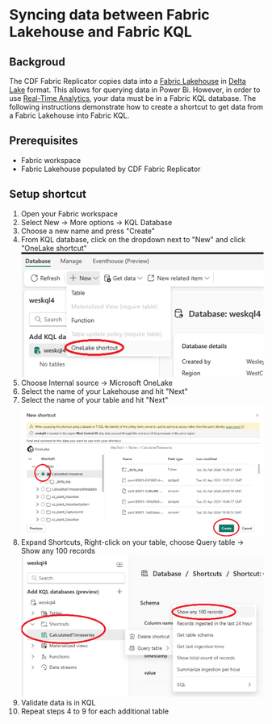 # Syncing data between Fabric Lakehouse and Fabric KQL

## Backgroud

The CDF Fabric Replicator copies data into a [Fabric Lakehouse](https://learn.microsoft.com/en-us/fabric/data-engineering/lakehouse-overview) in [Delta Lake](https://delta.io/) format. This allows for querying data in Power Bi. However, in order to use [Real-Time Analytics](https://learn.microsoft.com/en-us/fabric/real-time-analytics/overview), your data must be in a Fabric KQL database. The following instructions demonstrate how to create a shortcut to get data from a Fabric Lakehouse into Fabric KQL.

## Prerequisites 
* Fabric workspace
* Fabric Lakehouse populated by CDF Fabric Replicator

## Setup shortcut
1. Open your Fabric workspace
2. Select New -> More options -> KQL Database
3. Choose a new name and press "Create"
4. From KQL database, click on the dropdown next to "New" and click "OneLake shortcut"
![New Shortcut](images/shortcut.png)
5. Choose Internal source -> Microsoft OneLake
6. Select the name of your Lakehouse and hit "Next"
7. Select the name of your table and hit "Next"
![Select table](images/table.png)
8. Expand Shortcuts, Right-click on your table, choose Query table -> Show any 100 records
![Run query](images/query.png)
9. Validate data is in KQL
10. Repeat steps 4 to 9 for each additional table